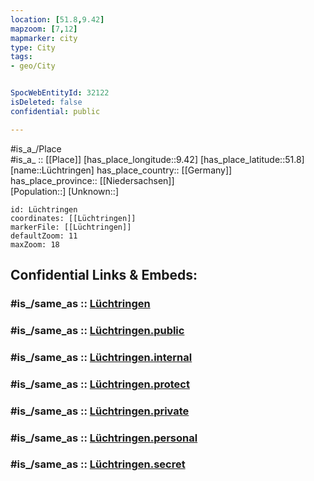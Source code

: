 ```yaml
---
location: [51.8,9.42] 
mapzoom: [7,12] 
mapmarker: city 
type: City
tags:
- geo/City


SpocWebEntityId: 32122
isDeleted: false
confidential: public

---
```

#is_a_/Place  
#is_a_ :: [[Place]] 
[has_place_longitude::9.42] 
[has_place_latitude::51.8] 
[name::Lüchtringen] 
has_place_country:: [[Germany]]  
has_place_province:: [[Niedersachsen]]  
[Population::] 
[Unknown::] 


```leaflet
id: Lüchtringen
coordinates: [[Lüchtringen]] 
markerFile: [[Lüchtringen]] 
defaultZoom: 11 
maxZoom: 18
```


## Confidential Links & Embeds: 

### #is_/same_as :: [Lüchtringen](/_Standards/Earth/Continent/Europe/Europe~Central/Germany/Germany~West/Nordrhein-Westfalen/counties~NW/Höxter/cities~Höxter/Höxter-city/Lüchtringen.md) 

### #is_/same_as :: [Lüchtringen.public](/_public/Earth/Continent/Europe/Europe~Central/Germany/Germany~West/Nordrhein-Westfalen/counties~NW/Höxter/cities~Höxter/Höxter-city/Lüchtringen.public.md) 

### #is_/same_as :: [Lüchtringen.internal](/_internal/Earth/Continent/Europe/Europe~Central/Germany/Germany~West/Nordrhein-Westfalen/counties~NW/Höxter/cities~Höxter/Höxter-city/Lüchtringen.internal.md) 

### #is_/same_as :: [Lüchtringen.protect](/_protect/Earth/Continent/Europe/Europe~Central/Germany/Germany~West/Nordrhein-Westfalen/counties~NW/Höxter/cities~Höxter/Höxter-city/Lüchtringen.protect.md) 

### #is_/same_as :: [Lüchtringen.private](/_private/Earth/Continent/Europe/Europe~Central/Germany/Germany~West/Nordrhein-Westfalen/counties~NW/Höxter/cities~Höxter/Höxter-city/Lüchtringen.private.md) 

### #is_/same_as :: [Lüchtringen.personal](/_personal/Earth/Continent/Europe/Europe~Central/Germany/Germany~West/Nordrhein-Westfalen/counties~NW/Höxter/cities~Höxter/Höxter-city/Lüchtringen.personal.md) 

### #is_/same_as :: [Lüchtringen.secret](/_secret/Earth/Continent/Europe/Europe~Central/Germany/Germany~West/Nordrhein-Westfalen/counties~NW/Höxter/cities~Höxter/Höxter-city/Lüchtringen.secret.md)


